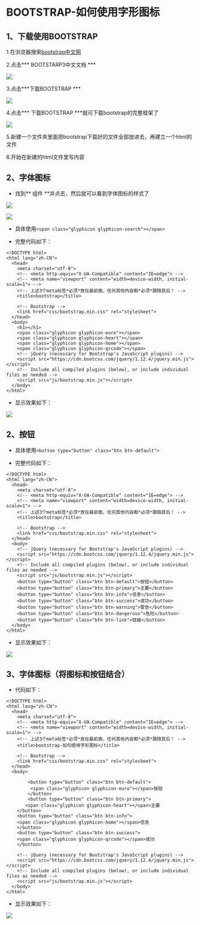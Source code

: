 # BOOTSTRAP-如何使用字形图标

## 1、下载使用BOOTSTRAP

1.在浏览器搜索[bootstrap中文网](http://www.bootcss.com/)

2.点击*** BOOTSTARP3中文文档 ***

![](1.jpg)

3.点击***下载BOOTSTRAP ***

![](2.jpg)

4.点击*** 下载BOOTSTRAP ***就可下载bootstrap的完整框架了

![](3.jpg)

5.新建一个文件夹里面把bootstrap下载好的文件全部放进去，再建立一个html的文件

6.开始在新建的html文件里写内容

## 2、字体图标

* 找到** 组件 **并点击，然后就可以看到字体图标的样式了

![](2.jpg)

![](4.jpg)

* 具体使用```<span class="glyphicon glyphicon-search"></span>```

* 完整代码如下：
```
<!DOCTYPE html>
<html lang="zh-CN">
  <head>
    <meta charset="utf-8">
    <!-- <meta http-equiv="X-UA-Compatible" content="IE=edge"> -->
    <!-- <meta name="viewport" content="width=device-width, initial-scale=1"> -->
    <!-- 上述3个meta标签*必须*放在最前面，任何其他内容都*必须*跟随其后！ -->
    <title>bootstrap</title>

    <!-- Bootstrap -->
    <link href="css/bootstrap.min.css" rel="stylesheet">
  </head>
  <body>
    <h1></h1>
    <span class="glyphicon glyphicon-euro"></span>
    <span class="glyphicon glyphicon-heart"></span>
    <span class="glyphicon glyphicon-home"></span>
    <span class="glyphicon glyphicon-qrcode"></span>
    <!-- jQuery (necessary for Bootstrap's JavaScript plugins) -->
    <script src="https://cdn.bootcss.com/jquery/1.12.4/jquery.min.js"></script>
    <!-- Include all compiled plugins (below), or include individual files as needed -->
    <script src="js/bootstrap.min.js"></script>
  </body>
</html>
```
 
* 显示效果如下：

![](5.jpg)

## 2、按钮

* 具体使用```<button type="button" class="btn btn-default">```

* 完整代码如下：

```
<!DOCTYPE html>
<html lang="zh-CN">
  <head>
    <meta charset="utf-8">
    <!-- <meta http-equiv="X-UA-Compatible" content="IE=edge"> -->
    <!-- <meta name="viewport" content="width=device-width, initial-scale=1"> -->
    <!-- 上述3个meta标签*必须*放在最前面，任何其他内容都*必须*跟随其后！ -->
    <title>bootstrap</title>

    <!-- Bootstrap -->
    <link href="css/bootstrap.min.css" rel="stylesheet">
  </head>
  <body>
    <!-- jQuery (necessary for Bootstrap's JavaScript plugins) -->
    <script src="https://cdn.bootcss.com/jquery/1.12.4/jquery.min.js"></script>
    <!-- Include all compiled plugins (below), or include individual files as needed -->
    <script src="js/bootstrap.min.js"></script>
    <button type="button" class="btn btn-default">按钮</button>
    <button type="button" class="btn btn-primary">主要</button> 
    <button type="button" class="btn btn-info">信息</button> 
    <button type="button" class="btn btn-success">成功</button>
    <button type="button" class="btn btn-warning">警告</button> 
    <button type="button" class="btn btn-dangerous">危险</button> 
    <button type="button" class="btn btn-link">链接</button> 
  </body>
</html>
```

* 显示效果如下：

![](6.jpg)

## 3、字体图标（将图标和按钮结合）

* 代码如下：

```
<!DOCTYPE html>
<html lang="zh-CN">
  <head>
    <meta charset="utf-8">
    <!-- <meta http-equiv="X-UA-Compatible" content="IE=edge"> -->
    <!-- <meta name="viewport" content="width=device-width, initial-scale=1"> -->
    <!-- 上述3个meta标签*必须*放在最前面，任何其他内容都*必须*跟随其后！ -->
    <title>bootstrap-如何使用字形图标</title>

    <!-- Bootstrap -->
    <link href="css/bootstrap.min.css" rel="stylesheet">
  </head>
  <body>
    
        <button type="button" class="btn btn-default">
         <span class="glyphicon glyphicon-euro"></span>按钮
        </button>
        <button type="button" class="btn btn-primary">
       <span class="glyphicon glyphicon-heart"></span>主要
    </button>
    <button type="button" class="btn btn-info">
    <span class="glyphicon glyphicon-home"></span>信息
    </button>
    <button type="button" class="btn btn-success">
    <span class="glyphicon glyphicon-qrcode"></span>成功
    </button>
    
    <!-- jQuery (necessary for Bootstrap's JavaScript plugins) -->
    <script src="https://cdn.bootcss.com/jquery/1.12.4/jquery.min.js"></script>
    <!-- Include all compiled plugins (below), or include individual files as needed -->
    <script src="js/bootstrap.min.js"></script>
  </body>
</html>
```

* 显示效果如下：

![](7.jpg)


